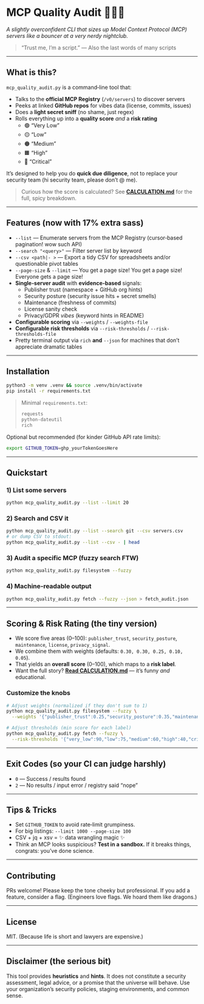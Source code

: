 # MCP Quality Audit 🕵️‍♀️✨
*A slightly overconfident CLI that sizes up Model Context Protocol (MCP) servers like a bouncer at a very nerdy nightclub.*

> “Trust me, I’m a script.” — Also the last words of many scripts

---

## What is this?
`mcp_quality_audit.py` is a command‑line tool that:
- Talks to the **official MCP Registry** (`/v0/servers`) to discover servers
- Peeks at linked **GitHub repos** for vibes data (license, commits, issues)
- Does a **light secret sniff** (no shame, just regex)
- Rolls everything up into a **quality score** *and* a **risk rating**
  - 🟢 “Very Low”
  - 🟡 “Low”
  - 🟠 “Medium”
  - 🟧 “High”
  - 🔴 “Critical”

It’s designed to help you do **quick due diligence**, not to replace your security team (hi security team, please don’t @ me).

> Curious how the score is calculated? See **[CALCULATION.md](./CALCULATION.md)** for the full, spicy breakdown.

---

## Features (now with 17% extra sass)
- `--list` — Enumerate servers from the MCP Registry (cursor‑based pagination! wow such API)
- `--search "<query>"` — Filter server list by keyword
- `--csv <path|- >` — Export a tidy CSV for spreadsheets and/or questionable pivot tables
- `--page-size` & `--limit` — You get a page size! You get a page size! Everyone gets a page size!
- **Single‑server audit** with **evidence‑based** signals:
  - Publisher trust (namespace + GitHub org hints)
  - Security posture (security issue hits + secret smells)
  - Maintenance (freshness of commits)
  - License sanity check
  - Privacy/GDPR *vibes* (keyword hints in README)
- **Configurable scoring** via `--weights` / `--weights-file`
- **Configurable risk thresholds** via `--risk-thresholds` / `--risk-thresholds-file`
- Pretty terminal output via `rich` **and** `--json` for machines that don’t appreciate dramatic tables

---

## Installation
```bash
python3 -m venv .venv && source .venv/bin/activate
pip install -r requirements.txt
```

> Minimal `requirements.txt`:
> ```txt
> requests
> python-dateutil
> rich
> ```

Optional but recommended (for kinder GitHub API rate limits):
```bash
export GITHUB_TOKEN=ghp_yourTokenGoesHere
```

---

## Quickstart

### 1) List some servers
```bash
python mcp_quality_audit.py --list --limit 20
```

### 2) Search and CSV it
```bash
python mcp_quality_audit.py --list --search git --csv servers.csv
# or dump CSV to stdout:
python mcp_quality_audit.py --list --csv - | head
```

### 3) Audit a specific MCP (fuzzy search FTW)
```bash
python mcp_quality_audit.py filesystem --fuzzy
```

### 4) Machine‑readable output
```bash
python mcp_quality_audit.py fetch --fuzzy --json > fetch_audit.json
```

---

## Scoring & Risk Rating (the tiny version)
- We score five areas (0–100): `publisher_trust`, `security_posture`, `maintenance`, `license`, `privacy_signal`.
- We combine them with weights (defaults: `0.30, 0.30, 0.25, 0.10, 0.05`).
- That yields an **overall score** (0–100), which maps to a **risk label**.
- Want the full story? **[Read CALCULATION.md](./CALCULATION.md)** — it’s funny *and* educational.

### Customize the knobs
```bash
# Adjust weights (normalized if they don't sum to 1)
python mcp_quality_audit.py filesystem --fuzzy \
  --weights '{"publisher_trust":0.25,"security_posture":0.35,"maintenance":0.25,"license":0.10,"privacy_signal":0.05}'

# Adjust thresholds (min score for each label)
python mcp_quality_audit.py fetch --fuzzy \
  --risk-thresholds '{"very_low":90,"low":75,"medium":60,"high":40,"critical":0}'
```

---

## Exit Codes (so your CI can judge harshly)
- `0` — Success / results found
- `2` — No results / input error / registry said “nope”

---

## Tips & Tricks
- Set `GITHUB_TOKEN` to avoid rate‑limit grumpiness.
- For big listings: `--limit 1000 --page-size 100`
- CSV + jq + xsv = ✨ data wrangling magic ✨
- Think an MCP looks suspicious? **Test in a sandbox.** If it breaks things,
  congrats: you’ve done science.

---

## Contributing
PRs welcome! Please keep the tone cheeky but professional. If you add a feature,
consider a flag. (Engineers love flags. We hoard them like dragons.)

---

## License
MIT. (Because life is short and lawyers are expensive.)

---

## Disclaimer (the serious bit)
This tool provides **heuristics** and **hints**. It does not constitute a
security assessment, legal advice, or a promise that the universe will behave.
Use your organization’s security policies, staging environments, and common sense.
